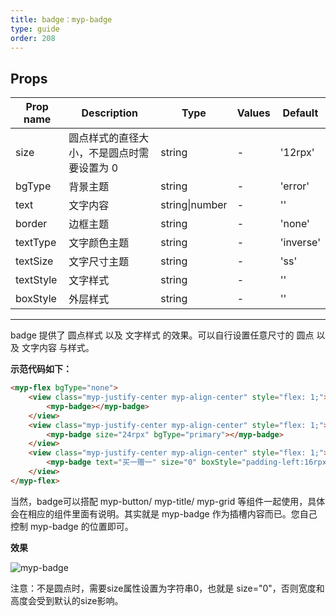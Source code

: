 ```yaml
---
title: badge：myp-badge
type: guide
order: 208
---
```


## Props

| Prop name | Description                                | Type           | Values | Default   |
| --------- | ------------------------------------------ | -------------- | ------ | --------- |
| size      | 圆点样式的直径大小，不是圆点时需要设置为 0 | string         | -      | '12rpx'   |
| bgType    | 背景主题                                   | string         | -      | 'error'   |
| text      | 文字内容                                   | string\|number | -      | ''        |
| border    | 边框主题                                   | string         | -      | 'none'    |
| textType  | 文字颜色主题                               | string         | -      | 'inverse' |
| textSize  | 文字尺寸主题                               | string         | -      | 'ss'      |
| textStyle | 文字样式                                   | string         | -      | ''        |
| boxStyle  | 外层样式                                   | string         | -      | ''        |

---

badge 提供了 圆点样式 以及 文字样式 的效果。可以自行设置任意尺寸的 圆点 以及 文字内容 与样式。

**示范代码如下：**

```html
<myp-flex bgType="none">
	<view class="myp-justify-center myp-align-center" style="flex: 1;">
		<myp-badge></myp-badge>
	</view>
	<view class="myp-justify-center myp-align-center" style="flex: 1;">
		<myp-badge size="24rpx" bgType="primary"></myp-badge>
	</view>
	<view class="myp-justify-center myp-align-center" style="flex: 1;">
		<myp-badge text="买一赠一" size="0" boxStyle="padding-left:16rpx;padding-right:16rpx;height:40rpx;border-radius:40rpx;"></myp-badge>
	</view>
</myp-flex>
```

<p class="tip">当然，badge可以搭配 myp-button/ myp-title/ myp-grid 等组件一起使用，具体会在相应的组件里面有说明。其实就是 myp-badge 作为插槽内容而已。您自己控制 myp-badge 的位置即可。</p>

**效果**

![myp-badge](/images/doc/badge.jpeg)

<p class="tip">注意：不是圆点时，需要size属性设置为字符串0，也就是 size="0"，否则宽度和高度会受到默认的size影响。</p>
